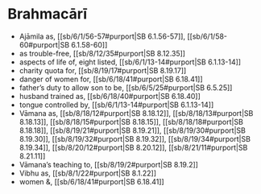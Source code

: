 # Brahmacārī

* Ajāmila as, [[sb/6/1/56-57#purport|SB 6.1.56-57]], [[sb/6/1/58-60#purport|SB 6.1.58-60]]
* as trouble-free, [[sb/8/12/35#purport|SB 8.12.35]]
* aspects of life of, eight listed, [[sb/6/1/13-14#purport|SB 6.1.13-14]]
* charity quota for, [[sb/8/19/17#purport|SB 8.19.17]]
* danger of women for, [[sb/6/18/41#purport|SB 6.18.41]]
* father’s duty to allow son to be, [[sb/6/5/25#purport|SB 6.5.25]]
* husband trained as, [[sb/6/18/40#purport|SB 6.18.40]]
* tongue controlled by, [[sb/6/1/13-14#purport|SB 6.1.13-14]]
* Vāmana as, [[sb/8/18/12#purport|SB 8.18.12]], [[sb/8/18/13#purport|SB 8.18.13]], [[sb/8/18/15#purport|SB 8.18.15]], [[sb/8/18/18#purport|SB 8.18.18]], [[sb/8/19/21#purport|SB 8.19.21]], [[sb/8/19/30#purport|SB 8.19.30]], [[sb/8/19/32#purport|SB 8.19.32]], [[sb/8/19/34#purport|SB 8.19.34]], [[sb/8/20/12#purport|SB 8.20.12]], [[sb/8/21/11#purport|SB 8.21.11]]
* Vāmana’s teaching to, [[sb/8/19/2#purport|SB 8.19.2]]
* Vibhu as, [[sb/8/1/22#purport|SB 8.1.22]]
* women &, [[sb/6/18/41#purport|SB 6.18.41]]
